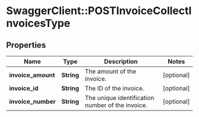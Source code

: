 # SwaggerClient::POSTInvoiceCollectInvoicesType

## Properties
Name | Type | Description | Notes
------------ | ------------- | ------------- | -------------
**invoice_amount** | **String** | The amount of the invoice.  | [optional] 
**invoice_id** | **String** | The ID of the invoice.  | [optional] 
**invoice_number** | **String** | The unique identification number of the invoice.  | [optional] 


